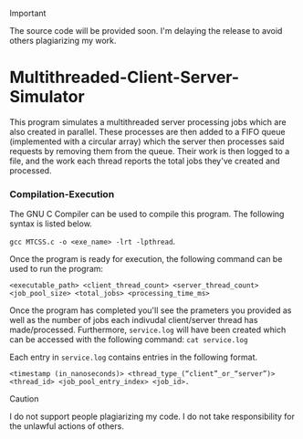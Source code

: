 > [!IMPORTANT]
The source code will be provided soon. I'm delaying the release to avoid others plagiarizing my work.

# Multithreaded-Client-Server-Simulator
This program simulates a multithreaded server processing jobs which are also created in parallel. These processes are then added to a FIFO queue (implemented with a circular array) which the server then processes said requests by removing them from the queue. Their work is then logged to a file, and the work each thread reports the total jobs they've created and processed.

### Compilation-Execution
The GNU C Compiler can be used to compile this program. The following syntax is listed below.

`gcc MTCSS.c -o <exe_name> -lrt -lpthread`.

Once the program is ready for execution, the following command can be used to run the program:

`<executable_path> <client_thread_count> <server_thread_count> <job_pool_size> <total_jobs> <processing_time_ms>`

Once the program has completed you'll see the prameters you provided as well as the number of jobs each indivudal client/server thread has made/processed. Furthermore, `service.log` will have been created which can be accessed with the following command:
`cat service.log`

Each entry in `service.log` contains entries in the following format.

`<timestamp (in_nanoseconds)> <thread_type_(“client”_or_“server”)> <thread_id> <job_pool_entry_index> <job_id>.`

> [!CAUTION]
> I do not support people plagiarizing my code. I do not take responsibility for the unlawful actions of others.
